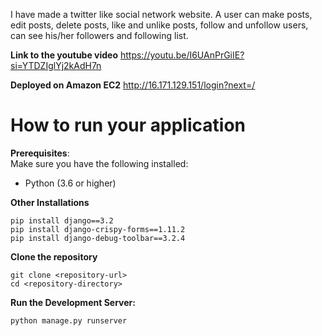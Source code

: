 I have made a twitter like social network website.
A user can make posts, edit posts, delete posts, like and unlike posts, follow and unfollow users, can see his/her followers and following list. 

**Link to the youtube video**
https://youtu.be/I6UAnPrGiIE?si=YTDZIglYj2kAdH7n

**Deployed on Amazon EC2**
http://16.171.129.151/login?next=/

# How to run your application

**Prerequisites**:\
Make sure you have the following installed:
- Python (3.6 or higher)

**Other Installations**
```
pip install django==3.2
pip install django-crispy-forms==1.11.2
pip install django-debug-toolbar==3.2.4
```

**Clone the repository**
```
git clone <repository-url>
cd <repository-directory>
```

**Run the Development Server:**
```
python manage.py runserver

```
